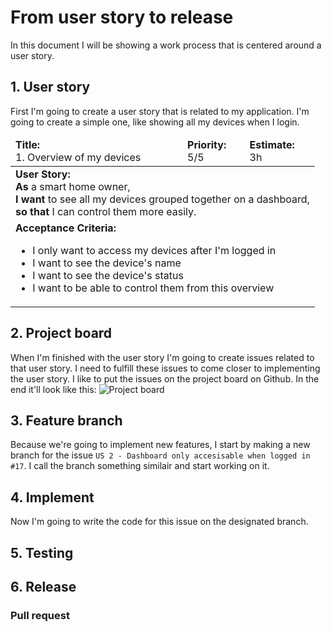 # From user story to release
In this document I will be showing a work process that is centered around a user story.

## 1. User story
First I'm going to create a user story that is related to my application. I'm going to create a simple one, like showing all my devices when I login.
<table>
  <thead>
    <tr>
      <td><b>Title:</b> <br>1. Overview of my devices</td>
      <td><b>Priority:</b> <br> 5/5</td>
      <td><b>Estimate:</b> <br> 3h</td>
    </tr>
  </thead>
  <tbody>
    <tr>
      <td colspan="3">
        <b>User Story:</b><br> 
        <b>As</b> a smart home owner, <br>
        <b>I want</b> to see all my devices grouped together on a dashboard, <br>
        <b>so that</b> I can control them more easily.</td>
    </tr>
    <tr>
      <td colspan="3">
        <b>Acceptance Criteria:</b><br>
          <ul>
            <li>I only want to access my devices after I'm logged in</li>
            <li>I want to see the device's name</li>
            <li>I want to see the device's status</li>
            <li>I want to be able to control them from this overview</li>
          </ul>
        </td>
    </tr>
  </tbody>
</table>



## 2. Project board
When I'm finished with the user story I'm going to create issues related to that user story. I need to fulfill these issues to come closer to implementing the user story. I like to put the issues on the project board on Github. In the end it'll look like this:
![Project board](https://user-images.githubusercontent.com/73555911/150214003-1750f910-7017-4dc0-92e3-47033b073b20.png)

## 3. Feature branch
Because we're going to implement new features, I start by making a new branch for the issue `US 2 - Dashboard only accesisable when logged in #17`. I call the branch something similair and start working on it.


## 4. Implement
Now I'm going to write the code for this issue on the designated branch.




## 5. Testing




## 6. Release
### Pull request
